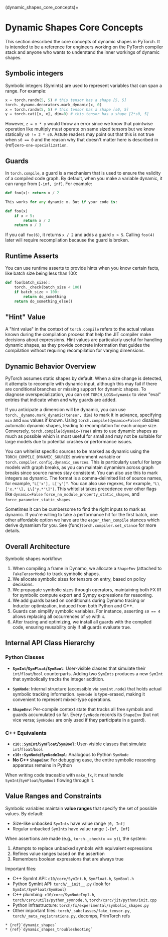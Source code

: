(dynamic_shapes_core_concepts)=
# Dynamic Shapes Core Concepts

This section described the core concepts of dynamic shapes in PyTorch. It is intended to be a
reference for engineers working on the PyTorch compiler stack and anyone who wants to understand
the inner workings of dynamic shapes.

## Symbolic integers
Symbolic integers (Symints) are used to represent variables that can span a range. For example:
```python
x = torch.randn(5, 5) # this tensor has a shape [5, 5]
torch._dynamo.decorators.mark_dynamic(x, 0)
x = torch.randn(5, 5) # this tensor has a shape [s0, 5]
y = torch.cat([x, x], dim=0) # this tensor has a shape [2*s0, 5]
```

However, `z = x * y` would throw an error since we know that pointwise operation like multiply must
operate on same sized tensors but we know statically `s0 != 2 * s0`. Astute readers may point out
that this is not true when `s0 == 0` and the reason why that doesn't matter here is described in
{ref}`zero-one-specialization`.

## Guards

In `torch.compile`, a guard is a mechanism that is used to ensure the validity of a compiled code graph.
By default, when you make a variable dynamic, it can range from `[-inf, inf]`. For example:

```python
def foo(x): return x / 2

This works for any dynamic x. But if your code is:

def foo(x)
    if x > 5:
        return x / 2
    return x / 3
```
If you call `foo(6)`, it returns `x / 2` and adds a guard `x > 5`. Calling `foo(4)` later will
require recompilation because the guard is broken.

## Runtime Asserts
You can use runtime asserts to provide hints when you know certain facts, like batch size being less than 100:

```python
def foo(batch_size):
    torch._check(batch_size < 100)
    if batch_size < 100:
        return do_something
    return do_something_else()
```

## "Hint" Value

A "hint value" in the context of `torch.compile` refers to the actual values known during the compilation process that help the JIT compiler make decisions about expressions. Hint values are particularly useful for handling dynamic shapes, as they provide concrete information that guides the compilation without requiring recompilation for varying dimensions.


## Dynamic Behavior Overview

PyTorch assumes static shapes by default. When a size change is detected, it attempts to
recompile with dynamic input, although this may fail if there are conditional branches
or missing support for dynamic shapes. To diagnose overspecialization, you can set
`TORCH_LOGS=dynamic` to view "eval" entries that indicate when and why guards are added.

If you anticipate a dimension will be dynamic, you can use `torch._dynamo.mark_dynamic(tensor, dim)`
to mark it in advance, specifying `min` and `max` values if known. Using `torch.compile(dynamic=False)`
disables automatic dynamic shapes, leading to recompilation for each unique size. Conversely,
`torch.compile(dynamic=True)` aims to use dynamic shapes as much as possible which is most useful
for small and may not be suitable for large models due to potential crashes or performance issues.

You can whitelist specific sources to be marked as dynamic using the `TORCH_COMPILE_DYNAMIC_SOURCES` environment variable or `torch.compiler.config.dynamic_sources`. This is particularly useful for large
models with graph breaks, as you can maintain dynamism across graph breaks since
source names stay consistent. You can also use this to mark integers as dynamic. The format is a comma-delimited list of source names, for example, `"L['x'], L['y']"`.
You can also use regexes, for example, `"L\['x.*'\], L\['y.*'\]")`.
This whitelist takes precedence over other flags like `dynamic=False` `force_nn_module_property_static_shapes`, and `force_parameter_static_shapes`.

Sometimes it can be cumbersome to find the right inputs to mark as dynamic. If
you're willing to take a performance hit for the first batch, one other affordable
option we have are the `eager_then_compile` stances which derive dynamism for you.
See {func}`torch.compiler.set_stance` for more details.


## Overall Architecture

Symbolic shapes workflow:

1. When compiling a frame in Dynamo, we allocate a `ShapeEnv` (attached to `FakeTensorMode`) to
track symbolic shapes.
2. We allocate symbolic sizes for tensors on entry, based on policy decisions.
3. We propagate symbolic sizes through operators, maintaining both FX IR for symbolic compute export
and Sympy expressions for reasoning.
4. We add guards based on conditionals during Dynamo tracing or Inductor optimization, induced from both Python and C++.
5. Guards can simplify symbolic variables. For instance, asserting `s0 == 4` allows replacing all occurrences of `s0` with `4`.
6. After tracing and optimizing, we install all guards with the compiled code, ensuring reusability only if all guards evaluate true.

## Internal API Class Hierarchy

### Python Classes

- **`SymInt`/`SymFloat`/`SymBool`**: User-visible classes that simulate their `int`/`float`/`bool` counterparts. Adding two `SymInts` produces a new `SymInt` that symbolically tracks the integer addition.

- **`SymNode`**: Internal structure (accessible via `symint.node`) that holds actual symbolic tracking information. `SymNode` is type-erased, making it convenient to represent mixed-type operations.

- **`ShapeEnv`**: Per-compile context state that tracks all free symbols and guards accumulated so far. Every `SymNode` records its `ShapeEnv` (but not vice versa; `SymNodes` are only used if they participate in a guard).

### C++ Equivalents

- **`c10::SymInt`/`SymFloat`/`SymBool`**: User-visible classes that simulate `int`/`float`/`bool`
- **`c10::SymNode`/`SymNodeImpl`**: Analogous to Python `SymNode`
- **No C++ `ShapeEnv`**: For debugging ease, the entire symbolic reasoning apparatus remains in Python

When writing code traceable with `make_fx`, it must handle `SymInt`/`SymFloat`/`SymBool` flowing through it.

## Value Ranges and Constraints

Symbolic variables maintain **value ranges** that specify the set of possible values. By default:
- Size-like unbacked `SymInts` have value range `[0, Inf]`
- Regular unbacked `SymInts` have value range `[-Inf, Inf]`

When assertions are made (e.g., `torch._check(x == y)`), the system:
1. Attempts to replace unbacked symbols with equivalent expressions
2. Refines value ranges based on the assertion
3. Remembers boolean expressions that are always true

Important files:

- C++ SymInt API: `c10/core/SymInt.h`, `SymFloat.h`, `SymBool.h`
- Python SymInt API: `torch/__init__.py` (look for `SymInt/SymFloat/SymBool`)
- C++ plumbing: `c10/core/SymNodeImpl.h`, `torch/csrc/utils/python_symnode.h`, `torch/csrc/jit/python/init.cpp`
- Python infrastructure: `torch/fx/experimental/symbolic_shapes.py`
- Other important files: `torch/_subclasses/fake_tensor.py`, `torch/_meta_registrations.py`, decomps, PrimTorch refs

```{seealso}
* {ref}`dynamic_shapes`
* {ref}`dynamic_shapes_troubleshooting`
```
